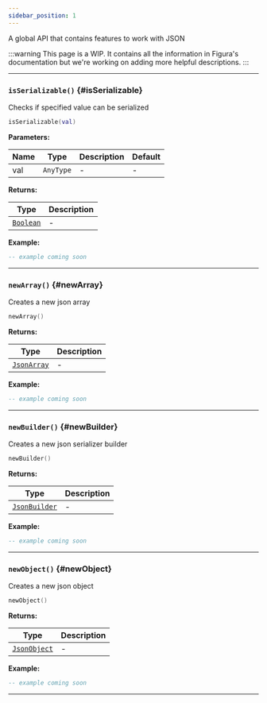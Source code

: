 ```yaml
---
sidebar_position: 1
---
```


A global API that contains features to work with JSON

:::warning
This page is a WIP. It contains all the information in Figura's documentation but we're working on adding more helpful descriptions.
:::

---

### <code>isSerializable()</code> \{#isSerializable}

Checks if specified value can be serialized

```lua
isSerializable(val)
```

**Parameters:**

| Name | Type                 | Description | Default |
| ---- | -------------------- | ----------- | ------- |
| val  | <code>AnyType</code> | -           | -       |

**Returns:**

| Type                                              | Description |
| ------------------------------------------------- | ----------- |
| <code>[Boolean](/tutorials/types/Booleans)</code> | -           |

**Example:**

```lua
-- example coming soon
```

---

### <code>newArray()</code> \{#newArray}

Creates a new json array

```lua
newArray()
```

**Returns:**

| Type                                              | Description |
| ------------------------------------------------- | ----------- |
| <code>[JsonArray](/globals/Json/JsonArray)</code> | -           |

**Example:**

```lua
-- example coming soon
```

---

### <code>newBuilder()</code> \{#newBuilder}

Creates a new json serializer builder

```lua
newBuilder()
```

**Returns:**

| Type                                                  | Description |
| ----------------------------------------------------- | ----------- |
| <code>[JsonBuilder](/globals/Json/JsonBuilder)</code> | -           |

**Example:**

```lua
-- example coming soon
```

---

### <code>newObject()</code> \{#newObject}

Creates a new json object

```lua
newObject()
```

**Returns:**

| Type                                                | Description |
| --------------------------------------------------- | ----------- |
| <code>[JsonObject](/globals/Json/JsonObject)</code> | -           |

**Example:**

```lua
-- example coming soon
```

---
